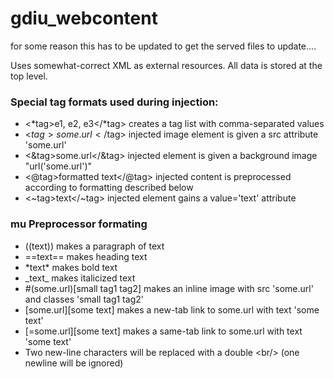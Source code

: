 # gdiu_webcontent

for some reason this has to be updated to get the served files to update....

Uses somewhat-correct XML as external resources.
All data is stored at the top level.

### Special tag formats used during injection:
- <*tag>e1, e2, e3</*tag> creates a tag list with comma-separated values
- <$tag>some.url</$tag> injected image element is given a src attribute 'some.url'
- <&tag>some.url</&tag> injected element is given a background image "url('some.url')"
- <@tag>formatted text<\/@tag> injected content is preprocessed according to formatting described below
- <~tag>text</~tag> injected element gains a value='text' attribute

### mu Preprocessor formating
- ((text)) makes a paragraph of text
- ==text== makes heading text
- \*text\* makes bold text
- \_text\_ makes italicized text
- #(some.url)\[small tag1 tag2] makes an inline image with src 'some.url' and classes 'small tag1 tag2'
- [some.url][some text] makes a new-tab link to some.url with text 'some text'
- \[=some.url]\[some text] makes a same-tab link to some.url with text 'some text'
- Two new-line characters will be replaced with a double &lt;br/&gt; (one newline will be ignored)
